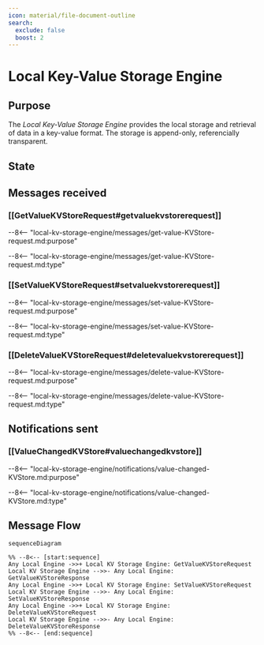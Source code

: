 ```yaml
---
icon: material/file-document-outline
search:
  exclude: false
  boost: 2
---
```


<div class="engine" markdown>

# Local Key-Value Storage Engine

## Purpose

The *Local Key-Value Storage Engine* provides the local storage and retrieval of data in a key-value format. The storage is append-only, referencially transparent.

## State

## Messages received

### [[GetValueKVStoreRequest#getvaluekvstorerequest]]

--8<-- "local-kv-storage-engine/messages/get-value-KVStore-request.md:purpose"

--8<-- "local-kv-storage-engine/messages/get-value-KVStore-request.md:type"

### [[SetValueKVStoreRequest#setvaluekvstorerequest]]

--8<-- "local-kv-storage-engine/messages/set-value-KVStore-request.md:purpose"

--8<-- "local-kv-storage-engine/messages/set-value-KVStore-request.md:type"

### [[DeleteValueKVStoreRequest#deletevaluekvstorerequest]]

--8<-- "local-kv-storage-engine/messages/delete-value-KVStore-request.md:purpose"

--8<-- "local-kv-storage-engine/messages/delete-value-KVStore-request.md:type"

## Notifications sent

### [[ValueChangedKVStore#valuechangedkvstore]]

--8<-- "local-kv-storage-engine/notifications/value-changed-KVStore.md:purpose"

--8<-- "local-kv-storage-engine/notifications/value-changed-KVStore.md:type"

## Message Flow

 <!-- --8<-- [start:messages] -->
```mermaid
sequenceDiagram

%% --8<-- [start:sequence]
Any Local Engine ->>+ Local KV Storage Engine: GetValueKVStoreRequest
Local KV Storage Engine -->>- Any Local Engine: GetValueKVStoreResponse
Any Local Engine ->>+ Local KV Storage Engine: SetValueKVStoreRequest
Local KV Storage Engine -->>- Any Local Engine: SetValueKVStoreResponse
Any Local Engine ->>+ Local KV Storage Engine: DeleteValueKVStoreRequest
Local KV Storage Engine -->>- Any Local Engine: DeleteValueKVStoreResponse
%% --8<-- [end:sequence]
```
 <!-- --8<-- [end:messages] -->

</div>
